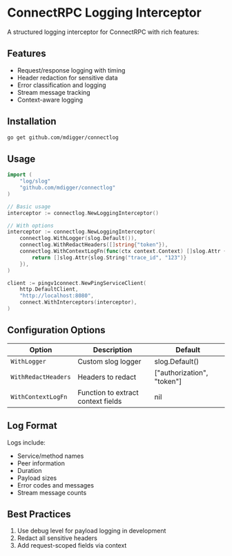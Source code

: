 # ConnectRPC Logging Interceptor

A structured logging interceptor for ConnectRPC with rich features:

## Features

- Request/response logging with timing
- Header redaction for sensitive data
- Error classification and logging
- Stream message tracking
- Context-aware logging

## Installation

```sh
go get github.com/mdigger/connectlog
```

## Usage

```go
import (
	"log/slog"
	"github.com/mdigger/connectlog"
)

// Basic usage
interceptor := connectlog.NewLoggingInterceptor()

// With options
interceptor := connectlog.NewLoggingInterceptor(
	connectlog.WithLogger(slog.Default()),
	connectlog.WithRedactHeaders([]string{"token"}),
	connectlog.WithContextLogFn(func(ctx context.Context) []slog.Attr {
		return []slog.Attr{slog.String("trace_id", "123")}
	}),
)

client := pingv1connect.NewPingServiceClient(
	http.DefaultClient,
	"http://localhost:8080",
	connect.WithInterceptors(interceptor),
)
```

## Configuration Options

| Option | Description | Default |
|--------|-------------|---------|
| `WithLogger` | Custom slog logger | slog.Default() |
| `WithRedactHeaders` | Headers to redact | ["authorization", "token"] |
| `WithContextLogFn` | Function to extract context fields | nil |

## Log Format

Logs include:
- Service/method names
- Peer information
- Duration
- Payload sizes
- Error codes and messages
- Stream message counts

## Best Practices

1. Use debug level for payload logging in development
2. Redact all sensitive headers
3. Add request-scoped fields via context

